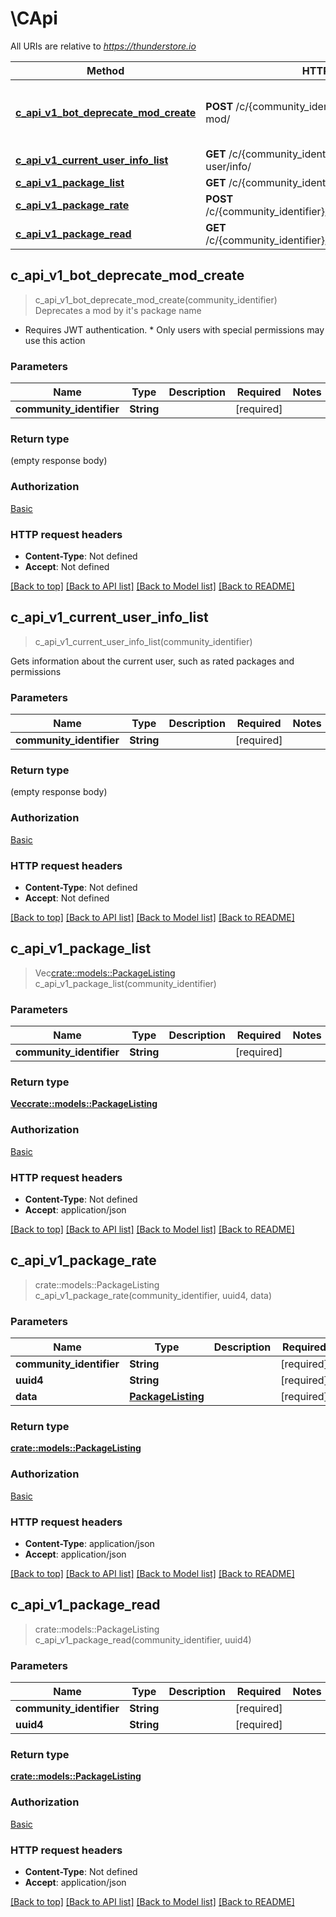 # \CApi

All URIs are relative to *https://thunderstore.io*

Method | HTTP request | Description
------------- | ------------- | -------------
[**c_api_v1_bot_deprecate_mod_create**](CApi.md#c_api_v1_bot_deprecate_mod_create) | **POST** /c/{community_identifier}/api/v1/bot/deprecate-mod/ | Deprecates a mod by it's package name
[**c_api_v1_current_user_info_list**](CApi.md#c_api_v1_current_user_info_list) | **GET** /c/{community_identifier}/api/v1/current-user/info/ |
[**c_api_v1_package_list**](CApi.md#c_api_v1_package_list) | **GET** /c/{community_identifier}/api/v1/package/ |
[**c_api_v1_package_rate**](CApi.md#c_api_v1_package_rate) | **POST** /c/{community_identifier}/api/v1/package/{uuid4}/rate/ |
[**c_api_v1_package_read**](CApi.md#c_api_v1_package_read) | **GET** /c/{community_identifier}/api/v1/package/{uuid4}/ |

## c_api_v1_bot_deprecate_mod_create

> c_api_v1_bot_deprecate_mod_create(community_identifier)
> Deprecates a mod by it's package name

* Requires JWT authentication. * Only users with special permissions may use this action

### Parameters

Name | Type | Description  | Required | Notes
------------- | ------------- | ------------- | ------------- | -------------
**community_identifier** | **String** |  | [required] |

### Return type

(empty response body)

### Authorization

[Basic](../README.md#Basic)

### HTTP request headers

- **Content-Type**: Not defined
- **Accept**: Not defined

[[Back to top]](#) [[Back to API list]](../README.md#documentation-for-api-endpoints) [[Back to Model list]](../README.md#documentation-for-models) [[Back to README]](../README.md)

## c_api_v1_current_user_info_list

> c_api_v1_current_user_info_list(community_identifier)


Gets information about the current user, such as rated packages and permissions

### Parameters

Name | Type | Description  | Required | Notes
------------- | ------------- | ------------- | ------------- | -------------
**community_identifier** | **String** |  | [required] |

### Return type

(empty response body)

### Authorization

[Basic](../README.md#Basic)

### HTTP request headers

- **Content-Type**: Not defined
- **Accept**: Not defined

[[Back to top]](#) [[Back to API list]](../README.md#documentation-for-api-endpoints) [[Back to Model list]](../README.md#documentation-for-models) [[Back to README]](../README.md)

## c_api_v1_package_list

> Vec<crate::models::PackageListing> c_api_v1_package_list(community_identifier)

### Parameters

Name | Type | Description  | Required | Notes
------------- | ------------- | ------------- | ------------- | -------------
**community_identifier** | **String** |  | [required] |

### Return type

[**Vec<crate::models::PackageListing>**](PackageListing.md)

### Authorization

[Basic](../README.md#Basic)

### HTTP request headers

- **Content-Type**: Not defined
- **Accept**: application/json

[[Back to top]](#) [[Back to API list]](../README.md#documentation-for-api-endpoints) [[Back to Model list]](../README.md#documentation-for-models) [[Back to README]](../README.md)

## c_api_v1_package_rate

> crate::models::PackageListing c_api_v1_package_rate(community_identifier, uuid4, data)

### Parameters

Name | Type | Description  | Required | Notes
------------- | ------------- | ------------- | ------------- | -------------
**community_identifier** | **String** |  | [required] |
**uuid4** | **String** |  | [required] |
**data** | [**PackageListing**](PackageListing.md) |  | [required] |

### Return type

[**crate::models::PackageListing**](PackageListing.md)

### Authorization

[Basic](../README.md#Basic)

### HTTP request headers

- **Content-Type**: application/json
- **Accept**: application/json

[[Back to top]](#) [[Back to API list]](../README.md#documentation-for-api-endpoints) [[Back to Model list]](../README.md#documentation-for-models) [[Back to README]](../README.md)

## c_api_v1_package_read

> crate::models::PackageListing c_api_v1_package_read(community_identifier, uuid4)

### Parameters

Name | Type | Description  | Required | Notes
------------- | ------------- | ------------- | ------------- | -------------
**community_identifier** | **String** |  | [required] |
**uuid4** | **String** |  | [required] |

### Return type

[**crate::models::PackageListing**](PackageListing.md)

### Authorization

[Basic](../README.md#Basic)

### HTTP request headers

- **Content-Type**: Not defined
- **Accept**: application/json

[[Back to top]](#) [[Back to API list]](../README.md#documentation-for-api-endpoints) [[Back to Model list]](../README.md#documentation-for-models) [[Back to README]](../README.md)

